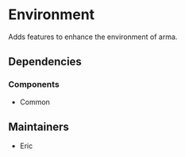# Environment
Adds features to enhance the environment of arma.

## Dependencies
### Components
- Common

## Maintainers
- Eric